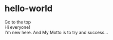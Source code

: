 # hello-world
Go to the top<br>
Hi everyone!<br>
I'm new here. And My Motto is to try and success...
